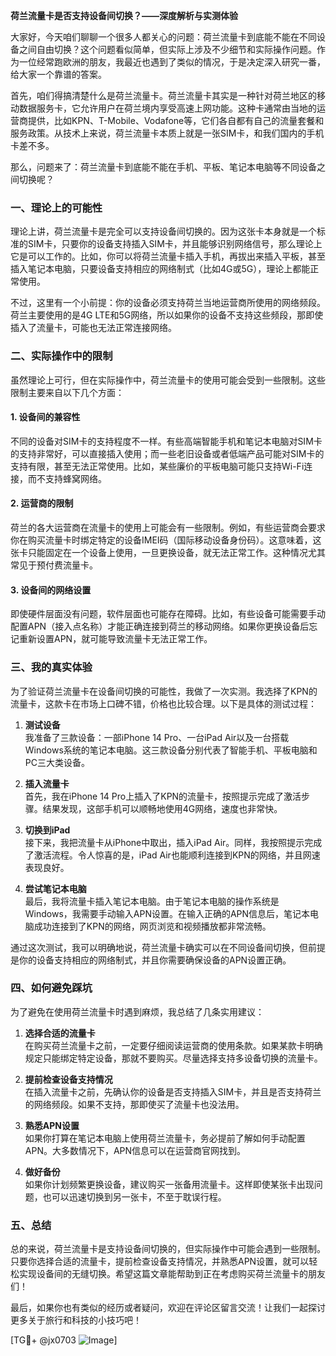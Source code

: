 **荷兰流量卡是否支持设备间切换？——深度解析与实测体验**

大家好，今天咱们聊聊一个很多人都关心的问题：荷兰流量卡到底能不能在不同设备之间自由切换？这个问题看似简单，但实际上涉及不少细节和实际操作问题。作为一位经常跑欧洲的朋友，我最近也遇到了类似的情况，于是决定深入研究一番，给大家一个靠谱的答案。

首先，咱们得搞清楚什么是荷兰流量卡。荷兰流量卡其实是一种针对荷兰地区的移动数据服务卡，它允许用户在荷兰境内享受高速上网功能。这种卡通常由当地的运营商提供，比如KPN、T-Mobile、Vodafone等，它们各自都有自己的流量套餐和服务政策。从技术上来说，荷兰流量卡本质上就是一张SIM卡，和我们国内的手机卡差不多。

那么，问题来了：荷兰流量卡到底能不能在手机、平板、笔记本电脑等不同设备之间切换呢？

### **一、理论上的可能性**

理论上讲，荷兰流量卡是完全可以支持设备间切换的。因为这张卡本身就是一个标准的SIM卡，只要你的设备支持插入SIM卡，并且能够识别网络信号，那么理论上它是可以工作的。比如，你可以将荷兰流量卡插入手机，再拔出来插入平板，甚至插入笔记本电脑，只要设备支持相应的网络制式（比如4G或5G），理论上都能正常使用。

不过，这里有一个小前提：你的设备必须支持荷兰当地运营商所使用的网络频段。荷兰主要使用的是4G LTE和5G网络，所以如果你的设备不支持这些频段，那即使插入了流量卡，可能也无法正常连接网络。

### **二、实际操作中的限制**

虽然理论上可行，但在实际操作中，荷兰流量卡的使用可能会受到一些限制。这些限制主要来自以下几个方面：

#### 1. **设备间的兼容性**
不同的设备对SIM卡的支持程度不一样。有些高端智能手机和笔记本电脑对SIM卡的支持非常好，可以直接插入使用；而一些老旧设备或者低端产品可能对SIM卡的支持有限，甚至无法正常使用。比如，某些廉价的平板电脑可能只支持Wi-Fi连接，而不支持蜂窝网络。

#### 2. **运营商的限制**
荷兰的各大运营商在流量卡的使用上可能会有一些限制。例如，有些运营商会要求你在购买流量卡时绑定特定的设备IMEI码（国际移动设备身份码）。这意味着，这张卡只能固定在一个设备上使用，一旦更换设备，就无法正常工作。这种情况尤其常见于预付费流量卡。

#### 3. **设备间的网络设置**
即使硬件层面没有问题，软件层面也可能存在障碍。比如，有些设备可能需要手动配置APN（接入点名称）才能正确连接到荷兰的移动网络。如果你更换设备后忘记重新设置APN，就可能导致流量卡无法正常工作。

### **三、我的真实体验**

为了验证荷兰流量卡在设备间切换的可能性，我做了一次实测。我选择了KPN的流量卡，这款卡在市场上口碑不错，价格也比较合理。以下是具体的测试过程：

1. **测试设备**  
   我准备了三款设备：一部iPhone 14 Pro、一台iPad Air以及一台搭载Windows系统的笔记本电脑。这三款设备分别代表了智能手机、平板电脑和PC三大类设备。

2. **插入流量卡**  
   首先，我在iPhone 14 Pro上插入了KPN的流量卡，按照提示完成了激活步骤。结果发现，这部手机可以顺畅地使用4G网络，速度也非常快。

3. **切换到iPad**  
   接下来，我把流量卡从iPhone中取出，插入iPad Air。同样，我按照提示完成了激活流程。令人惊喜的是，iPad Air也能顺利连接到KPN的网络，并且网速表现良好。

4. **尝试笔记本电脑**  
   最后，我将流量卡插入笔记本电脑。由于笔记本电脑的操作系统是Windows，我需要手动输入APN设置。在输入正确的APN信息后，笔记本电脑成功连接到了KPN的网络，网页浏览和视频播放都非常流畅。

通过这次测试，我可以明确地说，荷兰流量卡确实可以在不同设备间切换，但前提是你的设备支持相应的网络制式，并且你需要确保设备的APN设置正确。

### **四、如何避免踩坑**

为了避免在使用荷兰流量卡时遇到麻烦，我总结了几条实用建议：

1. **选择合适的流量卡**  
   在购买荷兰流量卡之前，一定要仔细阅读运营商的使用条款。如果某款卡明确规定只能绑定特定设备，那就不要购买。尽量选择支持多设备切换的流量卡。

2. **提前检查设备支持情况**  
   在插入流量卡之前，先确认你的设备是否支持插入SIM卡，并且是否支持荷兰的网络频段。如果不支持，那即使买了流量卡也没法用。

3. **熟悉APN设置**  
   如果你打算在笔记本电脑上使用荷兰流量卡，务必提前了解如何手动配置APN。大多数情况下，APN信息可以在运营商官网找到。

4. **做好备份**  
   如果你计划频繁更换设备，建议购买一张备用流量卡。这样即使某张卡出现问题，也可以迅速切换到另一张卡，不至于耽误行程。

### **五、总结**

总的来说，荷兰流量卡是支持设备间切换的，但实际操作中可能会遇到一些限制。只要你选择合适的流量卡，提前检查设备支持情况，并熟悉APN设置，就可以轻松实现设备间的无缝切换。希望这篇文章能帮助到正在考虑购买荷兰流量卡的朋友们！

最后，如果你也有类似的经历或者疑问，欢迎在评论区留言交流！让我们一起探讨更多关于旅行和科技的小技巧吧！

[TG💪+ @jx0703 ![Image](https://github.com/user-attachments/assets/dbca1d08-cadb-493c-b0ec-ad6f7a83f270)]
